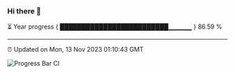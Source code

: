 ### Hi there 👋

⏳ Year progress { █████████████████████████▁▁▁▁▁ } 86.59 %

---

⏰ Updated on Mon, 13 Nov 2023 01:10:43 GMT

![Progress Bar CI](https://github.com/liununu/liununu/workflows/Progress%20Bar%20CI/badge.svg)

